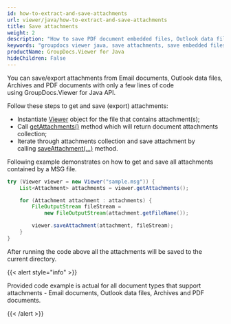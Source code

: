 ```yaml
---
id: how-to-extract-and-save-attachments
url: viewer/java/how-to-extract-and-save-attachments
title: Save attachments
weight: 2
description: "How to save PDF document embedded files, Outlook data file or email attachments with GroupDocs.Viewer using Java."
keywords: "groupdocs viewer java, save attachments, save embedded files"
productName: GroupDocs.Viewer for Java
hideChildren: False
---
```

You can save/export attachments from Email documents, Outlook data files, Archives and PDF documents with only a few lines of code using GroupDocs.Viewer for Java API.

Follow these steps to get and save (export) attachments:

* Instantiate [Viewer](https://reference.groupdocs.com/viewer/java/com.groupdocs.viewer/Viewer) object for the file that contains attachment(s);
* Call [getAttachments()](https://reference.groupdocs.com/viewer/java/com.groupdocs.viewer/Viewer#getAttachments()) method which will return document attachments collection;
* Iterate through attachments collection and save attachment by calling [saveAttachment(...)](https://reference.groupdocs.com/viewer/java/com.groupdocs.viewer/Viewer#saveAttachment(com.groupdocs.viewer.results.Attachment,%20java.io.OutputStream)) method.

Following example demonstrates on how to get and save all attachments contained by a MSG file.

```java
try (Viewer viewer = new Viewer("sample.msg")) {
    List<Attachment> attachments = viewer.getAttachments();

    for (Attachment attachment : attachments) {
        FileOutputStream fileStream = 
            new FileOutputStream(attachment.getFileName());

        viewer.saveAttachment(attachment, fileStream);
    }
}
```

After running the code above all the attachments will be saved to the current directory.

{{< alert style="info" >}}

Provided code example is actual for all document types that support attachments - Email documents, Outlook data files, Archives and PDF documents.

{{< /alert >}}
